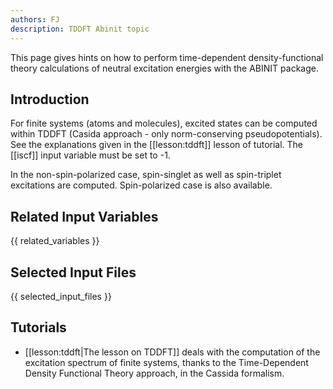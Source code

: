 ```yaml
---
authors: FJ
description: TDDFT Abinit topic
---
```

<!--
This file is automatically generated by mksite.py. All changes will be lost.
Change the input yaml files or the python code
-->

This page gives hints on how to perform time-dependent density-functional theory calculations of neutral
excitation energies with the ABINIT package.

## Introduction

For finite systems (atoms and molecules), excited states can be computed
within TDDFT (Casida approach - only norm-conserving pseudopotentials). See
the explanations given in the [[lesson:tddft]] lesson of tutorial. The
[[iscf]] input variable must be set to -1.

In the non-spin-polarized case, spin-singlet as well as spin-triplet
excitations are computed. Spin-polarized case is also available.



## Related Input Variables

{{ related_variables }}

## Selected Input Files

{{ selected_input_files }}

## Tutorials

* [[lesson:tddft|The lesson on TDDFT]] deals with the computation of the excitation spectrum of finite systems, thanks to the Time-Dependent Density Functional Theory approach, in the Cassida formalism.

